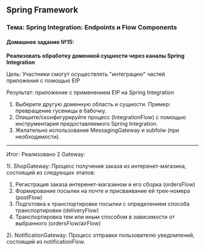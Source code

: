 ## Spring Framework
### Тема: Spring Integration: Endpoints и Flow Components
#### Домашнее задание №15:
**Реализовать обработку доменной сущности через каналы Spring Integration**

Цель: Участники смогут осуществлять "интеграцию" частей приложения с помощью EIP

Результат: приложение c применением EIP на Spring Integration

1. Выберите другую доменную область и сущности. Пример: превращение гусеницы в бабочку.
2. Опишите/сконфигурируйте процесс (IntegrationFlow) с помощью инструментария предоставляемого Spring Integration.
3. Желательно использование MessagingGateway и subfolw (при необходимости).

---------------------------------------------------------------------------------------------------------

Итог: Реализовано 2 Gateway:

1). ShopGateway: Процесс получения заказа из интеренет-магазина, состоящий из следующих этапов:

1. Регистрация заказа интеренет-магазином и его сборка (ordersFlow)
2. Формирование посылки на почте и присваивание ей трек-номера (postFlow)
3. Подготовка к транспортировке посылки с определением способа транспортировки (deliveryFlow)
4. Транспортировка тем или иным способом в зависимости от выбранного (ordersFlow/airFlow)

2). NotificationGateway: Процесс отправки пользователю уведомлений, состоящий из notificationFlow.  
